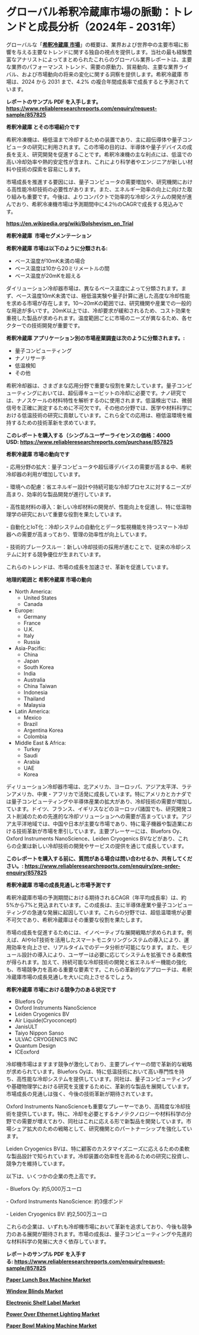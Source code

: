 <p><h1>グローバル希釈冷蔵庫市場の脈動：トレンドと成長分析（2024年 - 2031年）</h1></p><p>グローバルな「<a href="https://www.reliableresearchreports.com/dilution-refrigerators-r857825?utm_campaign=110&utm_medium=6&utm_source=Github&utm_content=ia&utm_term=20112024&utm_id=dilution-refrigerators"><strong>希釈冷蔵庫 市場</strong></a>」の概要は、業界および世界中の主要市場に影響を与える主要なトレンドに関する独自の視点を提供します。当社の最も経験豊富なアナリストによってまとめられたこれらのグローバル業界レポートは、主要な業界のパフォーマンス トレンド、需要の原動力、貿易動向、主要な業界ライバル、および市場動向の将来の変化に関する洞察を提供します。希釈冷蔵庫 市場は、2024 から 2031 まで、4.2% の複合年間成長率で成長すると予測されています。</p>
<p><strong>レポートのサンプル PDF を入手します。</strong><strong><a href="https://www.reliableresearchreports.com/enquiry/request-sample/857825?utm_campaign=110&utm_medium=6&utm_source=Github&utm_content=ia&utm_term=20112024&utm_id=dilution-refrigerators">https://www.reliableresearchreports.com/enquiry/request-sample/857825</a></strong></p>
<p><strong>希釈冷蔵庫 とその市場紹介です</strong></p>
<p><p>希釈冷凍機は、極低温まで冷却するための装置であり、主に超伝導体や量子コンピュータの研究に利用されます。この市場の目的は、半導体や量子デバイスの成長を支え、研究開発を促進することです。希釈冷凍機の主な利点には、低温での高い冷却効率や熱的安定性が含まれ、これにより科学者やエンジニアが新しい材料や技術の探索を容易にします。</p><p>市場成長を推進する要因には、量子コンピュータの需要増加や、研究機関における高性能冷却技術の必要性があります。また、エネルギー効率の向上に向けた取り組みも重要です。今後は、よりコンパクトで効率的な冷却システムの開発が進んでおり、希釈冷凍機市場は予測期間中に4.2％のCAGRで成長する見込みです。</p></p>
<p><strong><a href="https://en.wikipedia.org/wiki/Bolshevism_on_Trial?utm_campaign=110&utm_medium=6&utm_source=Github&utm_content=ia&utm_term=20112024&utm_id=dilution-refrigerators">https://en.wikipedia.org/wiki/Bolshevism_on_Trial</a></strong></p>
<p><strong>希釈冷蔵庫&nbsp;</strong><strong>&nbsp;市場セグメンテーション</strong></p>
<p><strong>希釈冷蔵庫 市場は以下のように分類される:</strong>&nbsp;</p>
<p><ul><li>ベース温度が10mK未満の場合</li><li>ベース温度は10から20ミリメートルの間</li><li>ベース温度が20mKを超える</li></ul></p>
<p><p>ダイリューション冷却器市場は、異なるベース温度によって分類されます。まず、ベース温度10mK未満では、極低温実験や量子計算に適した高度な冷却性能を求める市場が存在します。10～20mKの範囲では、研究機関や産業での一般的な用途が多いです。20mK以上では、冷却要求が緩和されるため、コスト効果を重視した製品が求められます。温度範囲ごとに市場のニーズが異なるため、各セクターでの技術開発が重要です。</p></p>
<p><strong> 希釈冷蔵庫 アプリケーション別の市場産業調査は次のように分類されます。:</strong></p>
<p><ul><li>量子コンピューティング</li><li>ナノリサーチ</li><li>低温検知</li><li>その他</li></ul></p>
<p><p>希釈冷却器は、さまざまな応用分野で重要な役割を果たしています。量子コンピューティングにおいては、超伝導キュービットの冷却に必要です。ナノ研究では、ナノスケールの材料特性を解析するのに使用されます。低温検出では、微弱信号を正確に測定するために不可欠です。その他の分野では、医学や材料科学における低温技術の研究に貢献しています。これら全ての応用は、極低温環境を維持するための技術革新を求めています。</p></p>
<p><strong>このレポートを購入する（シングルユーザーライセンスの価格：4000 USD:</strong><strong>&nbsp;<a href="https://www.reliableresearchreports.com/purchase/857825?utm_campaign=110&utm_medium=6&utm_source=Github&utm_content=ia&utm_term=20112024&utm_id=dilution-refrigerators">https://www.reliableresearchreports.com/purchase/857825</a></strong></p>
<p><strong>希釈冷蔵庫 市場の動向です</strong></p>
<p><p>- 応用分野の拡大：量子コンピュータや超伝導デバイスの需要が高まる中、希釈冷却器の利用が増加しています。</p><p>- 環境への配慮：省エネルギー設計や持続可能な冷却プロセスに対するニーズが高まり、効率的な製品開発が進行しています。</p><p>- 高性能材料の導入：新しい冷却材料の開発が、性能向上を促進し、特に低温物理学の研究において重要な役割を果たしています。</p><p>- 自動化とIoT化：冷却システムの自動化とデータ監視機能を持つスマート冷却器への需要が高まっており、管理の効率性が向上しています。</p><p>- 技術的ブレークスルー：新しい冷却技術の採用が進むことで、従来の冷却システムに対する競争優位が生まれています。 </p><p>これらのトレンドは、市場の成長を加速させ、革新を促進しています。</p></p>
<p><strong>地理的範囲と 希釈冷蔵庫 市場の動向</strong></p>
<p><ul>
    <li>
        North America:
        <ul>
            <li>United States</li>
            <li>Canada</li>
        </ul>
    </li>
    <li>
        Europe:
        <ul>
            <li>Germany</li>
            <li>France</li>
            <li>U.K.</li>
            <li>Italy</li>
            <li>Russia</li>
        </ul>
    </li>
    <li>
        Asia-Pacific:
        <ul>
            <li>China</li>
            <li>Japan</li>
            <li>South Korea</li>
            <li>India</li>
            <li>Australia</li>
            <li>China Taiwan</li>
            <li>Indonesia</li>
            <li>Thailand</li>
            <li>Malaysia</li>
        </ul>
    </li>
    <li>
        Latin America:
        <ul>
            <li>Mexico</li>
            <li>Brazil</li>
            <li>Argentina Korea</li>
            <li>Colombia</li>
        </ul>
    </li>
    <li>
        Middle East & Africa:
        <ul>
            <li>Turkey</li>
            <li>Saudi</li>
            <li>Arabia</li>
            <li>UAE</li>
            <li>Korea</li>
        </ul>
    </li>
    </ul></p>
<p><p>ディリューション冷却器市場は、北アメリカ、ヨーロッパ、アジア太平洋、ラテンアメリカ、中東・アフリカで活発に成長しています。特にアメリカとカナダでは量子コンピューティングや半導体産業の拡大があり、冷却技術の需要が増加しています。ドイツ、フランス、イギリスなどのヨーロッパ諸国でも、研究開発コスト削減のための先進的な冷却ソリューションへの需要が高まっています。アジア太平洋地域では、中国や日本が主要な市場であり、特に電子機器や製造業における技術革新が市場を牽引しています。主要プレーヤーには、Bluefors Oy、Oxford Instruments NanoScience、Leiden Cryogenics BVなどがあり、これらの企業は新しい冷却技術の開発やサービスの提供を通じて成長しています。</p></p>
<p><strong>このレポートを購入する前に、質問がある場合は問い合わせるか、共有してください。:&nbsp;<a href="https://www.reliableresearchreports.com/enquiry/pre-order-enquiry/857825?utm_campaign=110&utm_medium=6&utm_source=Github&utm_content=ia&utm_term=20112024&utm_id=dilution-refrigerators">https://www.reliableresearchreports.com/enquiry/pre-order-enquiry/857825</a></strong></p>
<p><strong>希釈冷蔵庫 市場の成長見通しと市場予測です</strong></p>
<p><p>希釈冷蔵庫市場の予測期間における期待されるCAGR（年平均成長率）は、約5%から7%と見込まれています。この成長は、主に半導体産業や量子コンピューティングの急速な発展に起因しています。これらの分野では、超低温環境が必要不可欠であり、希釈冷蔵庫はその重要な役割を果たします。</p><p>市場の成長を促進するためには、イノベーティブな展開戦略が求められます。例えば、AIやIoT技術を活用したスマートモニタリングシステムの導入により、運用効率を向上させ、リアルタイムでのデータ分析が可能になります。また、モジュール設計の導入により、ユーザーは必要に応じてシステムを拡張できる柔軟性が得られます。加えて、持続可能な冷却技術の開発と省エネルギー機能の強化も、市場競争力を高める重要な要素です。これらの革新的なアプローチは、希釈冷蔵庫市場の成長見通しを大いに向上させるでしょう。</p></p>
<p><strong>希釈冷蔵庫 市場における競争力のある状況です</strong></p>
<p><ul><li>Bluefors Oy</li><li>Oxford Instruments NanoScience</li><li>Leiden Cryogenics BV</li><li>Air Liquide(Cryoconcept)</li><li>JanisULT</li><li>Taiyo Nippon Sanso</li><li>ULVAC CRYOGENICS INC</li><li>Quantum Design</li><li>ICEoxford</li></ul></p>
<p><p>冷却機市場はますます競争が激化しており、主要プレイヤーの間で革新的な戦略が求められています。Bluefors Oyは、特に低温技術において高い専門性を持ち、高性能な冷却システムを提供しています。同社は、量子コンピューティングや基礎物理学における研究を支援するために、革新的な製品を展開しています。市場成長の見通しは強く、今後の技術革新が期待されています。</p><p>Oxford Instruments NanoScienceも重要なプレーヤーであり、高精度な冷却技術を提供しています。特に、冷却を必要とするナノテクノロジーや材料科学の分野での需要が増えており、同社はこれに応える形で新製品を開発しています。市場シェア拡大のための戦略として、研究機関とのパートナーシップを強化しています。</p><p>Leiden Cryogenics BVは、特に顧客のカスタマイズニーズに応えるための柔軟な製品設計で知られています。冷却装置の効率性を高めるための研究に投資し、競争力を維持しています。</p><p>以下は、いくつかの企業の売上高です。</p><p>- Bluefors Oy: 約5,000万ユーロ</p><p>- Oxford Instruments NanoScience: 約3億ポンド</p><p>- Leiden Cryogenics BV: 約2,500万ユーロ</p><p>これらの企業は、いずれも冷却機市場において革新を追求しており、今後も競争力のある展開が期待されます。市場の成長は、量子コンピューティングや先進的な材料科学の発展に大きく依存しています。</p></p>
<p><strong>レポートのサンプル PDF を入手する:&nbsp;<a href="https://www.reliableresearchreports.com/enquiry/request-sample/857825?utm_campaign=110&utm_medium=6&utm_source=Github&utm_content=ia&utm_term=20112024&utm_id=dilution-refrigerators">https://www.reliableresearchreports.com/enquiry/request-sample/857825</a></strong></p>
<p><strong><p><a href="https://www.linkedin.com/pulse/paper-lunch-box-machine-industry-sector-new-technologies-market-u1lef?utm_campaign=110&utm_medium=6&utm_source=Github&utm_content=ia&utm_term=20112024&utm_id=dilution-refrigerators">Paper Lunch Box Machine Market</a></p><p><a href="https://github.com/RoccoManning/Market-Research-Report-List-7/blob/main/window-blinds-market.md?utm_campaign=110&utm_medium=6&utm_source=Github&utm_content=ia&utm_term=20112024&utm_id=dilution-refrigerators">Window Blinds Market</a></p><p><a href="https://github.com/gulaimolin/Market-Research-Report-List-6/blob/main/electronic-shelf-label-market.md?utm_campaign=110&utm_medium=6&utm_source=Github&utm_content=ia&utm_term=20112024&utm_id=dilution-refrigerators">Electronic Shelf Label Market</a></p><p><a href="https://issuu.com/reportprime-2/docs/power-over-ethernet-lighting-market_089be3f1bae8de?utm_campaign=110&utm_medium=6&utm_source=Github&utm_content=ia&utm_term=20112024&utm_id=dilution-refrigerators">Power Over Ethernet Lighting Market</a></p><p><a href="https://www.linkedin.com/pulse/paper-bowl-making-machine-market-segmentation-in-depth-7vojf?utm_campaign=110&utm_medium=6&utm_source=Github&utm_content=ia&utm_term=20112024&utm_id=dilution-refrigerators">Paper Bowl Making Machine Market</a></p></strong></p>